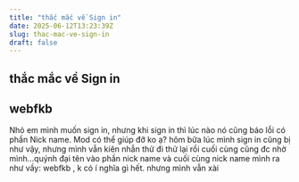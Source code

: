 ```yaml
---
title: "thắc mắc về Sign in"
date: 2025-06-12T13:23:39Z
slug: thac-mac-ve-sign-in
draft: false
---
```


## thắc mắc về Sign in

## webfkb

Nhỏ em mình muốn sign in, nhưng khi sign in thì lúc nào nó cũng báo lỗi có phần Nick name. Mod có thể giúp đỡ ko ạ? hôm bữa lúc mình sign in cũng bị như vậy, nhưng mình vẫn kiên nhẫn thử đi thử lại rồi cuối cùng cũng đc nhờ mình...quýnh đại tên vào phần nick name và cuối cùng nick name mình ra như vầy: webfkb , k có í nghĩa gì hết. nhưng mình vẫn xài